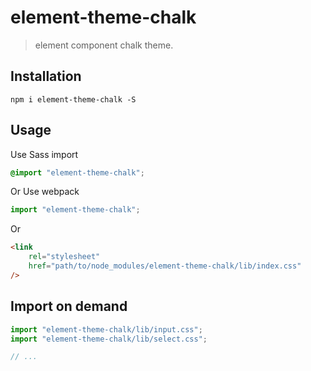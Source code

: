 # element-theme-chalk

> element component chalk theme.

## Installation

```shell
npm i element-theme-chalk -S
```

## Usage

Use Sass import

```css
@import "element-theme-chalk";
```

Or Use webpack

```javascript
import "element-theme-chalk";
```

Or

```html
<link
	rel="stylesheet"
	href="path/to/node_modules/element-theme-chalk/lib/index.css"
/>
```

## Import on demand

```javascript
import "element-theme-chalk/lib/input.css";
import "element-theme-chalk/lib/select.css";

// ...
```
